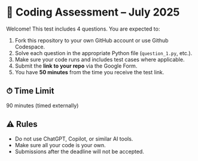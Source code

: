 # 🧠 Coding Assessment – July 2025

Welcome! This test includes 4 questions. You are expected to:

1. Fork this repository to your own GitHub account or use Github Codespace.
2. Solve each question in the appropriate Python file (`question_1.py`, etc.).
3. Make sure your code runs and includes test cases where applicable.
4. Submit the **link to your repo** via the Google Form.
5. You have **50 minutes** from the time you receive the test link.

## ⏱ Time Limit
90 minutes (timed externally)

## ⚠️ Rules
- Do not use ChatGPT, Copilot, or similar AI tools.
- Make sure all your code is your own.
- Submissions after the deadline will not be accepted.
